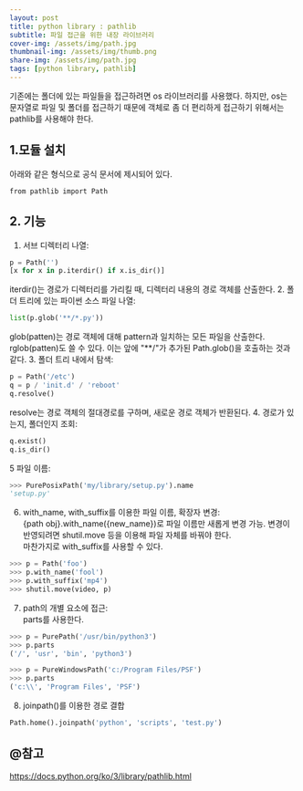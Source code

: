 ```yaml
---
layout: post
title: python library : pathlib
subtitle: 파일 접근을 위한 내장 라이브러리
cover-img: /assets/img/path.jpg
thumbnail-img: /assets/img/thumb.png
share-img: /assets/img/path.jpg
tags: [python library, pathlib]
---
```

기존에는 폴더에 있는 파일들을 접근하려면 os 라이브러리를 사용했다. 하지만, os는 문자열로
파일 및 폴더를 접근하기 때문에 객체로 좀 더 편리하게 접근하기 위해서는 pathlib를 사용해야 한다.

## 1.모듈 설치
아래와 같은 형식으로 공식 문서에 제시되어 있다.
```
from pathlib import Path
```
## 2. 기능
1. 서브 디렉터리 나열:
```python
p = Path('')
[x for x in p.iterdir() if x.is_dir()]
```
iterdir()는 경로가 디렉터리를 가리킬 때, 디렉터리 내용의 경로 객체를 산출한다.
2. 폴더 트리에 있는 파이썬 소스 파일 나열:
```python
list(p.glob('**/*.py'))
```
glob(patten)는 경로 객체에 대해 pattern과 일치하는 모든 파일을 산출한다.   
rglob(patten)도 쓸 수 있다. 이는 앞에 "**/"가 추가된 Path.glob()을 호출하는 것과 같다.
3. 폴더 트리 내에서 탐색:
```python
p = Path('/etc')
q = p / 'init.d' / 'reboot'
q.resolve()
```
resolve는 경로 객체의 절대경로를 구하며, 새로운 경로 객체가 반환된다.
4. 경로가 있는지, 폴더인지 조회:
```python
q.exist()
q.is_dir()
```
5 파일 이름:
```python
>>> PurePosixPath('my/library/setup.py').name
'setup.py'
```

6. with_name, with_suffix를 이용한 파일 이름, 확장자 변경:  
{path obj}.with_name({new_name})로 파일 이름만 새롭게 변경 가능. 변경이 반영되려면 shutil.move 등을 이용해 파일 자체를 바꿔야 한다.  
마찬가지로 with_suffix를 사용할 수 있다.

```python
>>> p = Path('foo')
>>> p.with_name('fool')
>>> p.with_suffix('mp4')
>>> shutil.move(video, p)
```

7. path의 개별 요소에 접근:  
parts를 사용한다.
```python
>>> p = PurePath('/usr/bin/python3')
>>> p.parts
('/', 'usr', 'bin', 'python3')

>>> p = PureWindowsPath('c:/Program Files/PSF')
>>> p.parts
('c:\\', 'Program Files', 'PSF')
```  

8. joinpath()를 이용한 경로 결합
```python
Path.home().joinpath('python', 'scripts', 'test.py')
```
## @참고
https://docs.python.org/ko/3/library/pathlib.html